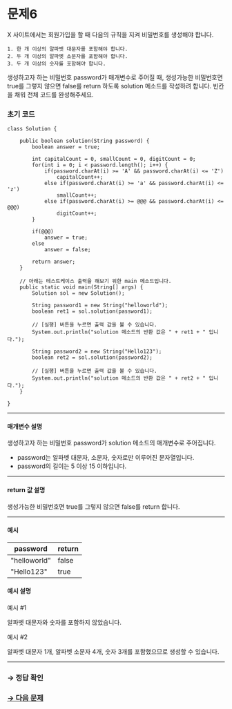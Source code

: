 # 문제6

X 사이트에서는 회원가입을 할 때 다음의 규칙을 지켜 비밀번호를 생성해야 합니다.

```
1. 한 개 이상의 알파벳 대문자를 포함해야 합니다.
2. 두 개 이상의 알파벳 소문자를 포함해야 합니다.
3. 두 개 이상의 숫자를 포함해야 합니다.
```

생성하고자 하는 비밀번호 password가 매개변수로 주어질 때, 생성가능한 비밀번호면 true를 그렇지 않으면 false를 return 하도록 solution 메소드를 작성하려 합니다. 빈칸을 채워 전체 코드를 완성해주세요.

### 초기 코드

```
class Solution {

    public boolean solution(String password) {
        boolean answer = true;

        int capitalCount = 0, smallCount = 0, digitCount = 0;
        for(int i = 0; i < password.length(); i++) {
            if(password.charAt(i) >= 'A' && password.charAt(i) <= 'Z')
                capitalCount++;
            else if(password.charAt(i) >= 'a' && password.charAt(i) <= 'z')
                smallCount++;
            else if(password.charAt(i) >= @@@ && password.charAt(i) <= @@@)
                digitCount++;
        }

        if(@@@)
        	answer = true;
        else
        	answer = false;

        return answer;
    }

    // 아래는 테스트케이스 출력을 해보기 위한 main 메소드입니다.
    public static void main(String[] args) {
    	Solution sol = new Solution();

    	String password1 = new String("helloworld");
    	boolean ret1 = sol.solution(password1);

    	// [실행] 버튼을 누르면 출력 값을 볼 수 있습니다.
    	System.out.println("solution 메소드의 반환 값은 " + ret1 + " 입니다.");

    	String password2 = new String("Hello123");
    	boolean ret2 = sol.solution(password2);

    	// [실행] 버튼을 누르면 출력 값을 볼 수 있습니다.
    	System.out.println("solution 메소드의 반환 값은 " + ret2 + " 입니다.");
    }
    
}
```

---

#### 매개변수 설명
생성하고자 하는 비밀번호 password가 solution 메소드의 매개변수로 주어집니다.

* password는 알파벳 대문자, 소문자, 숫자로만 이루어진 문자열입니다.
* password의 길이는 5 이상 15 이하입니다.

---

#### return 값 설명
생성가능한 비밀번호면 true를 그렇지 않으면 false를 return 합니다.

---

#### 예시

| password     | return |
|--------------|--------|
| "helloworld" | false  |
| "Hello123"   | true   |

#### 예시 설명

예시 #1

알파벳 대문자와 숫자를 포함하지 않았습니다.

예시 #2

알파벳 대문자 1개, 알파벳 소문자 4개, 숫자 3개를 포함했으므로 생성할 수 있습니다.

---

### → 정답 확인

### [→ 다음 문제](../no_07/ "COS Pro 2급 Java 6차 7번 문제")
